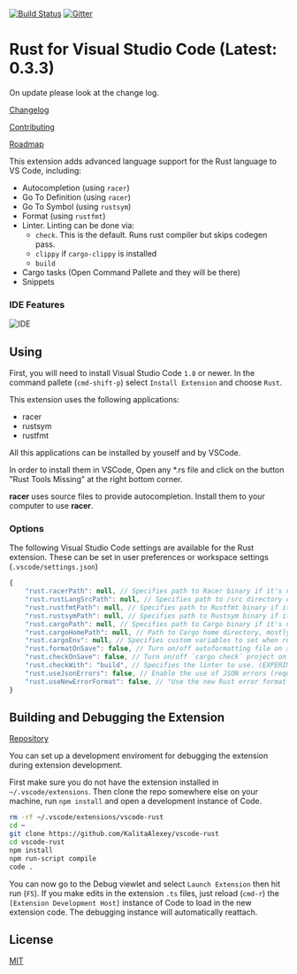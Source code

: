 [![Build Status](https://api.travis-ci.org/KalitaAlexey/vscode-rust.svg)](https://travis-ci.org/KalitaAlexey/vscode-rust)
[![Gitter](https://img.shields.io/gitter/room/nwjs/nw.js.svg)](https://gitter.im/vscode-rust/Lobby)

# Rust for Visual Studio Code (Latest: 0.3.3)

On update please look at the change log.

[Changelog](CHANGELOG.md)

[Contributing](CONTRIBUTING.md)

[Roadmap](ROADMAP.md)

This extension adds advanced language support for the Rust language to VS Code, including:

- Autocompletion (using `racer`)
- Go To Definition (using `racer`)
- Go To Symbol (using `rustsym`)
- Format (using `rustfmt`)
- Linter. Linting can be done via:
	- `check`. This is the default. Runs rust compiler but skips codegen pass.
	- `clippy` if `cargo-clippy` is installed
	- `build`
- Cargo tasks (Open Command Pallete and they will be there)
- Snippets


### IDE Features
![IDE](images/ide_features.png)

## Using

First, you will need to install Visual Studio Code `1.8` or newer. In the command pallete (`cmd-shift-p`) select `Install Extension` and choose `Rust`.

This extension uses the following applications:

* racer
* rustsym
* rustfmt

All this applications can be installed by youself and by VSCode.

In order to install them in VSCode, Open any *.rs file and click on the button "Rust Tools Missing" at the right bottom corner.

**racer** uses source files to provide autocompletion. Install them to your computer to use **racer**.

### Options

The following Visual Studio Code settings are available for the Rust extension. These can be set in user preferences or workspace settings (`.vscode/settings.json`)

```javascript
{
	"rust.racerPath": null, // Specifies path to Racer binary if it's not in PATH
	"rust.rustLangSrcPath": null, // Specifies path to /src directory of local copy of Rust sources
	"rust.rustfmtPath": null, // Specifies path to Rustfmt binary if it's not in PATH
	"rust.rustsymPath": null, // Specifies path to Rustsym binary if it's not in PATH
	"rust.cargoPath": null, // Specifies path to Cargo binary if it's not in PATH
	"rust.cargoHomePath": null, // Path to Cargo home directory, mostly needed for racer. Needed only if using custom rust installation.
	"rust.cargoEnv": null, // Specifies custom variables to set when running cargo. Useful for crates which use env vars in their build.rs (like openssl-sys).
	"rust.formatOnSave": false, // Turn on/off autoformatting file on save (EXPERIMENTAL)
	"rust.checkOnSave": false, // Turn on/off `cargo check` project on save (EXPERIMENTAL)
	"rust.checkWith": "build", // Specifies the linter to use. (EXPERIMENTAL)
	"rust.useJsonErrors": false, // Enable the use of JSON errors (requires Rust 1.7+). Note: This is an unstable feature of Rust and is still in the process of being stablised
	"rust.useNewErrorFormat": false, // "Use the new Rust error format (RUST_NEW_ERROR_FORMAT=true). Note: This flag is mutually exclusive with `useJsonErrors`.
}
```

## Building and Debugging the Extension

[Repository](https://github.com/KalitaAlexey/vscode-rust)

You can set up a development enviroment for debugging the extension during extension development.

First make sure you do not have the extension installed in `~/.vscode/extensions`. Then clone the repo somewhere else on your machine, run `npm install` and open a development instance of Code.

```bash
rm -rf ~/.vscode/extensions/vscode-rust
cd ~
git clone https://github.com/KalitaAlexey/vscode-rust
cd vscode-rust
npm install
npm run-script compile
code .
```

You can now go to the Debug viewlet and select `Launch Extension` then hit run (`F5`).
If you make edits in the extension `.ts` files, just reload (`cmd-r`) the `[Extension Development Host]` instance of Code to load in the new extension code.  The debugging instance will automatically reattach.

## License
[MIT](LICENSE)
